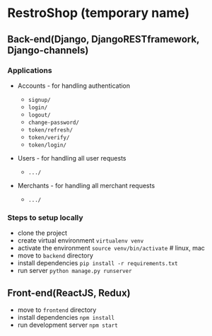 # RestroShop (temporary name)

## Back-end(Django, DjangoRESTframework, Django-channels)
### Applications
- Accounts - for handling authentication
    -    `signup/`
    - `login/`
    - `logout/`
    - `change-password/`
    - `token/refresh/`
    - `token/verify/`
    - `token/login/`

- Users - for handling all user requests
    - `.../`
- Merchants - for handling all merchant requests
    - `.../`

### Steps to setup locally
- clone the project
- create virtual environment `virtualenv venv`
- activate the environment `source venv/bin/activate` # linux, mac
- move to `backend` directory
- install dependencies `pip install -r requirements.txt`
- run server `python manage.py runserver`

## Front-end(ReactJS, Redux)
- move to `frontend` directory
- install dependencies `npm install`
- run development server `npm start`

